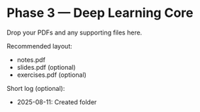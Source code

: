 # Phase 3 — Deep Learning Core

Drop your PDFs and any supporting files here.

Recommended layout:
- notes.pdf
- slides.pdf (optional)
- exercises.pdf (optional)

Short log (optional):
- 2025-08-11: Created folder


